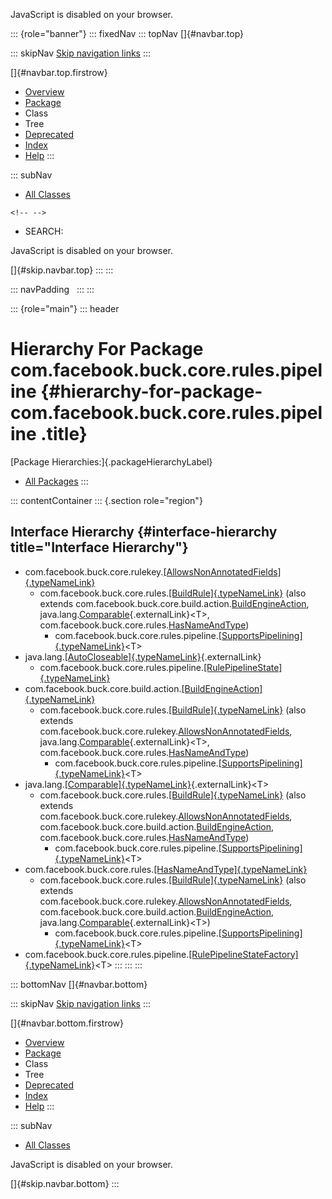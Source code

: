 <div>

JavaScript is disabled on your browser.

</div>

::: {role="banner"}
::: fixedNav
::: topNav
[]{#navbar.top}

::: skipNav
[Skip navigation links](#skip.navbar.top "Skip navigation links")
:::

[]{#navbar.top.firstrow}

-   [Overview](../../../../../../index.html)
-   [Package](package-summary.html)
-   Class
-   Tree
-   [Deprecated](../../../../../../deprecated-list.html)
-   [Index](../../../../../../index-all.html)
-   [Help](../../../../../../help-doc.html)
:::

::: subNav
-   [All Classes](../../../../../../allclasses.html)

```{=html}
<!-- -->
```
-   SEARCH:

<div>

<div>

JavaScript is disabled on your browser.

</div>

</div>

[]{#skip.navbar.top}
:::
:::

::: navPadding
 
:::
:::

::: {role="main"}
::: header
# Hierarchy For Package com.facebook.buck.core.rules.pipeline {#hierarchy-for-package-com.facebook.buck.core.rules.pipeline .title}

[Package Hierarchies:]{.packageHierarchyLabel}

-   [All Packages](../../../../../../overview-tree.html)
:::

::: contentContainer
::: {.section role="region"}
## Interface Hierarchy {#interface-hierarchy title="Interface Hierarchy"}

-   com.facebook.buck.core.rulekey.[[AllowsNonAnnotatedFields]{.typeNameLink}](../../rulekey/AllowsNonAnnotatedFields.html "interface in com.facebook.buck.core.rulekey")
    -   com.facebook.buck.core.rules.[[BuildRule]{.typeNameLink}](../BuildRule.html "interface in com.facebook.buck.core.rules")
        (also extends
        com.facebook.buck.core.build.action.[BuildEngineAction](../../build/action/BuildEngineAction.html "interface in com.facebook.buck.core.build.action"),
        java.lang.[Comparable](http://docs.oracle.com/javase/7/docs/api/java/lang/Comparable.html?is-external=true "class or interface in java.lang"){.externalLink}\<T\>,
        com.facebook.buck.core.rules.[HasNameAndType](../HasNameAndType.html "interface in com.facebook.buck.core.rules"))
        -   com.facebook.buck.core.rules.pipeline.[[SupportsPipelining]{.typeNameLink}](SupportsPipelining.html "interface in com.facebook.buck.core.rules.pipeline")\<T\>
-   java.lang.[[AutoCloseable]{.typeNameLink}](http://docs.oracle.com/javase/7/docs/api/java/lang/AutoCloseable.html?is-external=true "class or interface in java.lang"){.externalLink}
    -   com.facebook.buck.core.rules.pipeline.[[RulePipelineState]{.typeNameLink}](RulePipelineState.html "interface in com.facebook.buck.core.rules.pipeline")
-   com.facebook.buck.core.build.action.[[BuildEngineAction]{.typeNameLink}](../../build/action/BuildEngineAction.html "interface in com.facebook.buck.core.build.action")
    -   com.facebook.buck.core.rules.[[BuildRule]{.typeNameLink}](../BuildRule.html "interface in com.facebook.buck.core.rules")
        (also extends
        com.facebook.buck.core.rulekey.[AllowsNonAnnotatedFields](../../rulekey/AllowsNonAnnotatedFields.html "interface in com.facebook.buck.core.rulekey"),
        java.lang.[Comparable](http://docs.oracle.com/javase/7/docs/api/java/lang/Comparable.html?is-external=true "class or interface in java.lang"){.externalLink}\<T\>,
        com.facebook.buck.core.rules.[HasNameAndType](../HasNameAndType.html "interface in com.facebook.buck.core.rules"))
        -   com.facebook.buck.core.rules.pipeline.[[SupportsPipelining]{.typeNameLink}](SupportsPipelining.html "interface in com.facebook.buck.core.rules.pipeline")\<T\>
-   java.lang.[[Comparable]{.typeNameLink}](http://docs.oracle.com/javase/7/docs/api/java/lang/Comparable.html?is-external=true "class or interface in java.lang"){.externalLink}\<T\>
    -   com.facebook.buck.core.rules.[[BuildRule]{.typeNameLink}](../BuildRule.html "interface in com.facebook.buck.core.rules")
        (also extends
        com.facebook.buck.core.rulekey.[AllowsNonAnnotatedFields](../../rulekey/AllowsNonAnnotatedFields.html "interface in com.facebook.buck.core.rulekey"),
        com.facebook.buck.core.build.action.[BuildEngineAction](../../build/action/BuildEngineAction.html "interface in com.facebook.buck.core.build.action"),
        com.facebook.buck.core.rules.[HasNameAndType](../HasNameAndType.html "interface in com.facebook.buck.core.rules"))
        -   com.facebook.buck.core.rules.pipeline.[[SupportsPipelining]{.typeNameLink}](SupportsPipelining.html "interface in com.facebook.buck.core.rules.pipeline")\<T\>
-   com.facebook.buck.core.rules.[[HasNameAndType]{.typeNameLink}](../HasNameAndType.html "interface in com.facebook.buck.core.rules")
    -   com.facebook.buck.core.rules.[[BuildRule]{.typeNameLink}](../BuildRule.html "interface in com.facebook.buck.core.rules")
        (also extends
        com.facebook.buck.core.rulekey.[AllowsNonAnnotatedFields](../../rulekey/AllowsNonAnnotatedFields.html "interface in com.facebook.buck.core.rulekey"),
        com.facebook.buck.core.build.action.[BuildEngineAction](../../build/action/BuildEngineAction.html "interface in com.facebook.buck.core.build.action"),
        java.lang.[Comparable](http://docs.oracle.com/javase/7/docs/api/java/lang/Comparable.html?is-external=true "class or interface in java.lang"){.externalLink}\<T\>)
        -   com.facebook.buck.core.rules.pipeline.[[SupportsPipelining]{.typeNameLink}](SupportsPipelining.html "interface in com.facebook.buck.core.rules.pipeline")\<T\>
-   com.facebook.buck.core.rules.pipeline.[[RulePipelineStateFactory]{.typeNameLink}](RulePipelineStateFactory.html "interface in com.facebook.buck.core.rules.pipeline")\<T\>
:::
:::
:::

::: bottomNav
[]{#navbar.bottom}

::: skipNav
[Skip navigation links](#skip.navbar.bottom "Skip navigation links")
:::

[]{#navbar.bottom.firstrow}

-   [Overview](../../../../../../index.html)
-   [Package](package-summary.html)
-   Class
-   Tree
-   [Deprecated](../../../../../../deprecated-list.html)
-   [Index](../../../../../../index-all.html)
-   [Help](../../../../../../help-doc.html)
:::

::: subNav
-   [All Classes](../../../../../../allclasses.html)

<div>

<div>

JavaScript is disabled on your browser.

</div>

</div>

[]{#skip.navbar.bottom}
:::
